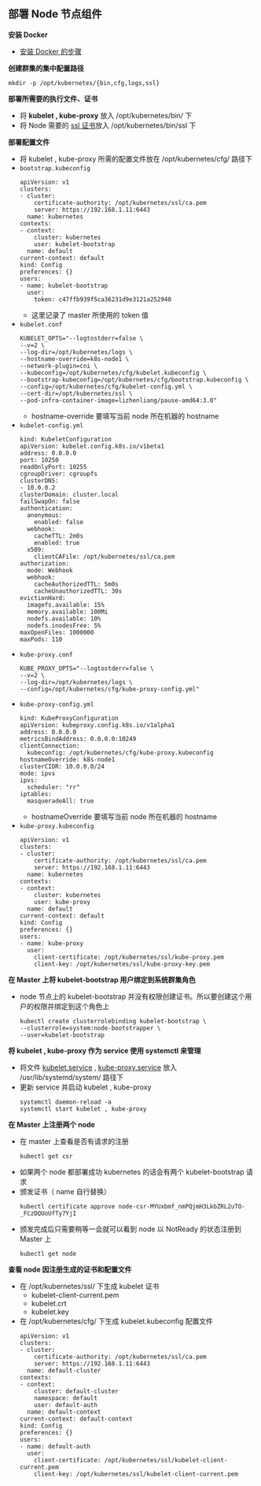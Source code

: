## 部署 Node 节点组件
__安装 Docker__
- [安装 Docker 的步骤](https://github.com/lcePolarBear/Docker_Basic_Config_Note/blob/master/Docker%20%E7%94%A8%E6%B3%95/%E9%83%A8%E7%BD%B2%E5%9C%A8%20CentOS%E4%B8%8A.md)

__创建群集的集中配置路径__
```
mkdir -p /opt/kubernetes/{bin,cfg,logs,ssl}
```

__部署所需要的执行文件、证书__
- 将 __kubelet , kube-proxy__ 放入 /opt/kubernetes/bin/ 下
- 将 Node 需要的 [ssl 证书](https://github.com/lcePolarBear/Kubernetes_Basic_Config_Note/blob/master/%E9%83%A8%E7%BD%B2%E8%BF%87%E7%A8%8B/%E5%87%86%E5%A4%87%20Token%20%E5%92%8C%20kubernetes%20%E8%AF%81%E4%B9%A6.md)放入 /opt/kubernetes/bin/ssl 下

__部署配置文件__
- 将 kubelet , kube-proxy 所需的配置文件放在 /opt/kubernetes/cfg/ 路径下
- `bootstrap.kubeconfig`
    ```
    apiVersion: v1
    clusters:
    - cluster:
        certificate-authority: /opt/kubernetes/ssl/ca.pem
        server: https://192.168.1.11:6443
      name: kubernetes
    contexts:
    - context:
        cluster: kubernetes
        user: kubelet-bootstrap
      name: default
    current-context: default
    kind: Config
    preferences: {}
    users:
    - name: kubelet-bootstrap
      user:
        token: c47ffb939f5ca36231d9e3121a252940
    ```
    - 这里记录了 master 所使用的 token 值
- `kubelet.conf`
    ```
    KUBELET_OPTS="--logtostderr=false \
    --v=2 \
    --log-dir=/opt/kubernetes/logs \
    --hostname-override=k8s-node1 \
    --network-plugin=cni \
    --kubeconfig=/opt/kubernetes/cfg/kubelet.kubeconfig \
    --bootstrap-kubeconfig=/opt/kubernetes/cfg/bootstrap.kubeconfig \
    --config=/opt/kubernetes/cfg/kubelet-config.yml \
    --cert-dir=/opt/kubernetes/ssl \
    --pod-infra-container-image=lizhenliang/pause-amd64:3.0"
    ```
    - hostname-override 要填写当前 node 所在机器的 hostname
- `kubelet-config.yml`
    ```
    kind: KubeletConfiguration
    apiVersion: kubelet.config.k8s.io/v1beta1
    address: 0.0.0.0
    port: 10250
    readOnlyPort: 10255
    cgroupDriver: cgroupfs
    clusterDNS:
    - 10.0.0.2
    clusterDomain: cluster.local
    failSwapOn: false
    authentication:
      anonymous:
        enabled: false
      webhook:
        cacheTTL: 2m0s
        enabled: true
      x509:
        clientCAFile: /opt/kubernetes/ssl/ca.pem
    authorization:
      mode: Webhook
      webhook:
        cacheAuthorizedTTL: 5m0s
        cacheUnauthorizedTTL: 30s
    evictionHard:
      imagefs.available: 15%
      memory.available: 100Mi
      nodefs.available: 10%
      nodefs.inodesFree: 5%
    maxOpenFiles: 1000000
    maxPods: 110
    ```
- `kube-proxy.conf`
    ```
    KUBE_PROXY_OPTS="--logtostderr=false \
    --v=2 \
    --log-dir=/opt/kubernetes/logs \
    --config=/opt/kubernetes/cfg/kube-proxy-config.yml"
    ```
- `kube-proxy-config.yml`
    ```
    kind: KubeProxyConfiguration
    apiVersion: kubeproxy.config.k8s.io/v1alpha1
    address: 0.0.0.0
    metricsBindAddress: 0.0.0.0:10249
    clientConnection:
      kubeconfig: /opt/kubernetes/cfg/kube-proxy.kubeconfig
    hostnameOverride: k8s-node1
    clusterCIDR: 10.0.0.0/24
    mode: ipvs
    ipvs:
      scheduler: "rr"
    iptables:
      masqueradeAll: true
    ```
    - hostnameOverride 要填写当前 node 所在机器的 hostname
- `kube-proxy.kubeconfig`
    ```
    apiVersion: v1
    clusters:
    - cluster:
        certificate-authority: /opt/kubernetes/ssl/ca.pem
        server: https://192.168.1.11:6443
      name: kubernetes
    contexts:
    - context:
        cluster: kubernetes
        user: kube-proxy
      name: default
    current-context: default
    kind: Config
    preferences: {}
    users:
    - name: kube-proxy
      user:
        client-certificate: /opt/kubernetes/ssl/kube-proxy.pem
        client-key: /opt/kubernetes/ssl/kube-proxy-key.pem
    ```

__在 Master 上将 kubelet-bootstrap 用户绑定到系统群集角色__
- node 节点上的 kubelet-bootstrap 并没有权限创建证书。所以要创建这个用户的权限并绑定到这个角色上 
    ```
    kubectl create clusterrolebinding kubelet-bootstrap \
    --clusterrole=system:node-bootstrapper \
    --user=kubelet-bootstrap
    ```

__将 kubelet , kube-proxy 作为 service 使用 systemctl 来管理__
- 将文件 [kubelet.service](https://github.com/lcePolarBear/Kubernetes_Basic_Config_Note/blob/master/%E6%89%80%E9%9C%80%E8%A6%81%E7%9A%84%E6%96%87%E4%BB%B6/kubelet.service) , [kube-proxy.service](https://github.com/lcePolarBear/Kubernetes_Basic_Config_Note/blob/master/%E6%89%80%E9%9C%80%E8%A6%81%E7%9A%84%E6%96%87%E4%BB%B6/kube-proxy.service) 放入 /usr/lib/systemd/system/ 路径下
- 更新 service 并启动 kubelet , kube-proxy
    ```
    systemctl daemon-reload -a
    systemctl start kubelet , kube-proxy
    ```

__在 Master 上注册两个 node__
- 在 master 上查看是否有请求的注册
    ```
    kubectl get csr
    ```
- 如果两个 node 都部署成功 kubernetes 的话会有两个 kubelet-bootstrap 请求
- 颁发证书（ name 自行替换）
    ```
    kubectl certificate approve node-csr-MYUxbmf_nmPQjmH3LkbZRL2uTO-_FCzDQUoUfTy7YjI
    ```
- 颁发完成后只需要稍等一会就可以看到 node 以 NotReady 的状态注册到 Master 上
    ```
    kubectl get node
    ```

__查看 node 因注册生成的证书和配置文件__
- 在 /opt/kubernetes/ssl/ 下生成 kubelet 证书
    - kubelet-client-current.pem
    - kubelet.crt
    - kubelet.key
- 在 /opt/kubernetes/cfg/ 下生成 kubelet.kubeconfig 配置文件
    ```
    apiVersion: v1
    clusters:
    - cluster:
        certificate-authority: /opt/kubernetes/ssl/ca.pem
        server: https://192.168.1.11:6443
      name: default-cluster
    contexts:
    - context:
        cluster: default-cluster
        namespace: default
        user: default-auth
      name: default-context
    current-context: default-context
    kind: Config
    preferences: {}
    users:
    - name: default-auth
      user:
        client-certificate: /opt/kubernetes/ssl/kubelet-client-current.pem
        client-key: /opt/kubernetes/ssl/kubelet-client-current.pem
    ```